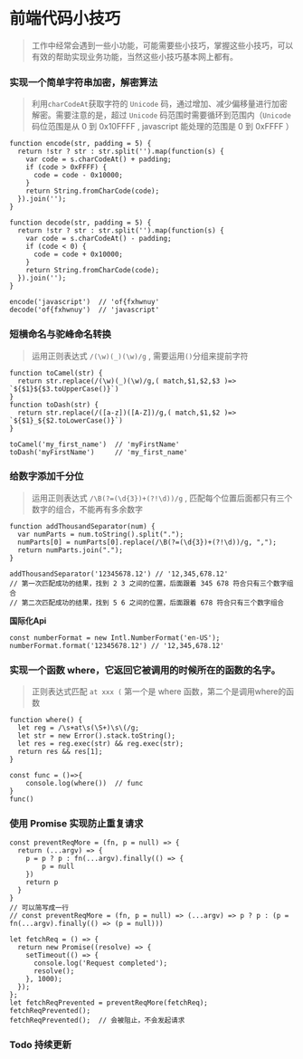 # 前端代码小技巧

> 工作中经常会遇到一些小功能，可能需要些小技巧，掌握这些小技巧，可以有效的帮助实现业务功能，当然这些小技巧基本网上都有。

### 实现一个简单字符串加密，解密算法

> 利用`charCodeAt`获取字符的 `Unicode` 码，通过增加、减少偏移量进行加密解密。需要注意的是，超过 `Unicode` 码范围时需要循环到范围内（`Unicode` 码位范围是从 0 到 0x10FFFF , javascript 能处理的范围是 0 到 0xFFFF ）

```
function encode(str, padding = 5) {
  return !str ? str : str.split('').map(function(s) {
    var code = s.charCodeAt() + padding;
    if (code > 0xFFFF) {
      code = code - 0x10000;
    }
    return String.fromCharCode(code);
  }).join('');
}

function decode(str, padding = 5) {
  return !str ? str : str.split('').map(function(s) {
    var code = s.charCodeAt() - padding;
    if (code < 0) {
      code = code + 0x10000;
    }
    return String.fromCharCode(code);
  }).join('');
}

encode('javascript')  // 'of{fxhwnuy'
decode('of{fxhwnuy')  // 'javascript'
```

### 短横命名与驼峰命名转换

> 运用正则表达式 `/(\w)(_)(\w)/g` , 需要运用`()`分组来提前字符

```
function toCamel(str) {
  return str.replace(/(\w)(_)(\w)/g,( match,$1,$2,$3 )=> `${$1}${$3.toUpperCase()}`)
}
function toDash(str) {
  return str.replace(/([a-z])([A-Z])/g,( match,$1,$2 )=> `${$1}_${$2.toLowerCase()}`)
}

toCamel('my_first_name')  // 'myFirstName'
toDash('myFirstName')     // 'my_first_name'
```


### 给数字添加千分位

> 运用正则表达式 `/\B(?=(\d{3})+(?!\d))/g` , 匹配每个位置后面都只有三个数字的组合，不能再有多余数字

```
function addThousandSeparator(num) {
  var numParts = num.toString().split(".");
  numParts[0] = numParts[0].replace(/\B(?=(\d{3})+(?!\d))/g, ",");
  return numParts.join(".");
}

addThousandSeparator('12345678.12') // '12,345,678.12'
// 第一次匹配成功的结果，找到 2 3 之间的位置，后面跟着 345 678 符合只有三个数字组合
// 第二次匹配成功的结果，找到 5 6 之间的位置，后面跟着 678 符合只有三个数字组合
```

**国际化Api**

```
const numberFormat = new Intl.NumberFormat('en-US');
numberFormat.format('12345678.12') // '12,345,678.12'
```

### 实现一个函数 where，它返回它被调用的时候所在的函数的名字。

> 正则表达式匹配 `at xxx (` 第一个是 where 函数，第二个是调用where的函数

```
function where() {
  let reg = /\s+at\s(\S+)\s\(/g;
  let str = new Error().stack.toString();
  let res = reg.exec(str) && reg.exec(str);
  return res && res[1];
}

const func = ()=>{
    console.log(where())  // func
}
func()
```


### 使用 Promise 实现防止重复请求

```
const preventReqMore = (fn, p = null) => {
  return (...argv) => {
    p = p ? p : fn(...argv).finally(() => {
        p = null 
    })
    return p
  }
}
// 可以简写成一行
// const preventReqMore = (fn, p = null) => (...argv) => p ? p : (p = fn(...argv).finally(() => (p = null)))

let fetchReq = () => {
  return new Promise((resolve) => {
    setTimeout(() => {
      console.log('Request completed');
      resolve();
    }, 1000);
  });
};
let fetchReqPrevented = preventReqMore(fetchReq);
fetchReqPrevented();  
fetchReqPrevented();  // 会被阻止，不会发起请求
```

### Todo 持续更新
